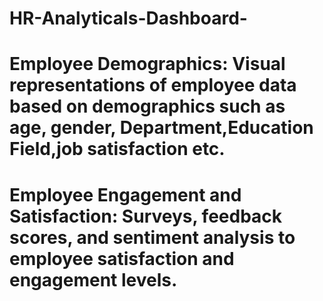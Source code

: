 # HR-Analyticals-Dashboard-
# Employee Demographics: Visual representations of employee data based on demographics such as age, gender, Department,Education Field,job satisfaction etc.
# Employee Engagement and Satisfaction: Surveys, feedback scores, and sentiment analysis to employee satisfaction and engagement levels.
